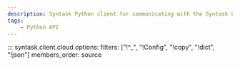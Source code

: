 ```yaml
---
description: Syntask Python client for communicating with the Syntask Cloud REST API.
tags:
    - Python API
---
```


::: syntask.client.cloud
    options:
      filters: ["!^_", "!Config", "!copy", "!dict", "!json"]
      members_order: source